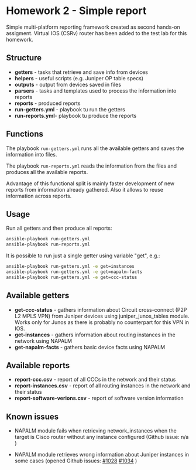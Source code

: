 # Homework 2 - Simple report

Simple multi-platform reporting framework created as second hands-on assigment. Virtual IOS (CSRv) router has been added to the test lab for this homework.

## Structure


* **getters** - tasks that retrieve and save info from devices
* **helpers** - useful scripts (e.g. Juniper OP table specs)
* **outputs** - output from devices saved in files
* **parsers** - tasks and templates used to process the information into reports
* **reports** - produced reports
* **run-getters.yml** - playbook tu run the getters
* **run-reports.yml**- playbook tu produce the reports

## Functions

The playbook `run-getters.yml` runs all the available getters and saves the information into files.

The playbook `run-reports.yml` reads the information from the files and produces all the available reports.

Advantage of this functional split is mainly faster development of new reports from information already gathered. Also it allows to reuse information across reports.

## Usage

Run all getters and then produce all reports:
```bash
ansible-playbook run-getters.yml
ansible-playbook run-reports.yml
```

It is possible to run just a single getter using variable "get", e.g.:
```bash
ansible-playbook run-getters.yml -e get=instances
ansible-playbook run-getters.yml -e get=napalm-facts
ansible-playbook run-getters.yml -e get=ccc-status
```

## Available getters

* **get-ccc-status** - gathers information about Circuit cross-connect (P2P L2 MPLS VPN) from Juniper devices  using juniper_junos_tables module. Works only for Junos as there is probably no counterpart for this VPN in  IOS.
* **get-instances** - gathers information about routing instances in the network using NAPALM
* **get-napalm-facts** - gathers basic device facts using NAPALM

## Available reports

* **report-ccc.csv** - report of all CCCs in the network and their status
* **report-instances.csv** - report of all routing instances in the network and their status
* **report-software-verions.csv** - report of software version information

## Known issues

* NAPALM module fails when retrieving network_instances when the target is Cisco router without any instance configured (Github issue: n/a )

* NAPALM module retrieves wrong information about Juniper instances in some cases (opened Github issues: [#1028](https://github.com/napalm-automation/napalm/issues/) [#1034](https://github.com/napalm-automation/napalm/issues/1034) )
